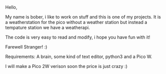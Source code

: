 Hello, 

My name is bober, i like to work on stuff and this is one of my projects. It is a weatherstation for the pico without a weather station but instead a tempature station we have a weatherapi. 

The code is very easy to read and modify, i hope you have fun with it! 


Farewell Stranger! :)





Requirements: A brain, some kind of text editor, python3 and a Pico W. 

I will make a Pico 2W verison soon the price is just crazy :)

